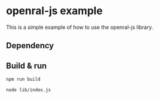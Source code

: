 # openral-js example

This is a simple example of how to use the openral-js library.

## Dependency


## Build & run

```bash
npm run build

node lib/index.js
```